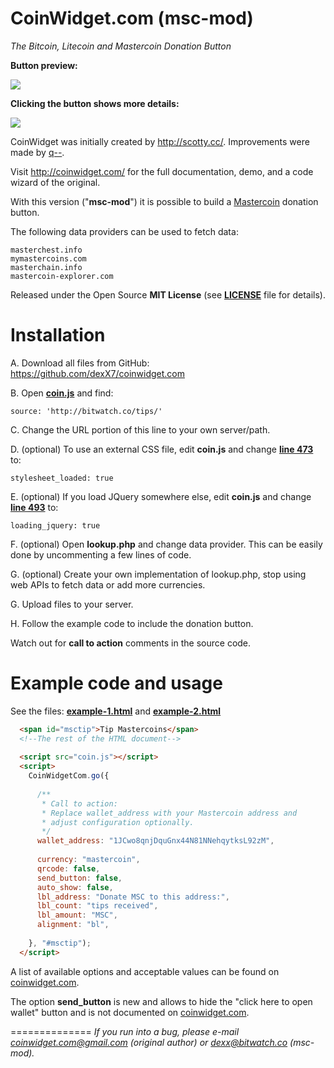 CoinWidget.com (msc-mod)
==============

*The Bitcoin, Litecoin and Mastercoin Donation Button*

**Button preview:**

<img src="http://bitwatch.co/tips//preview_button.png">

**Clicking the button shows more details:**

<img src="http://bitwatch.co/tips//preview_box.png">

CoinWidget was initially created by http://scotty.cc/. Improvements were made by [q--](https://github.com/q--/coinwidget.com).

Visit http://coinwidget.com/ for the full documentation, demo, and a code wizard of the original.

With this version ("**msc-mod**") it is possible to build a [Mastercoin](http://mastercoin.org) donation button.

The following data providers can be used to fetch data:

	masterchest.info
	mymastercoins.com
	masterchain.info
	mastercoin-explorer.com



Released under the Open Source **MIT License** (see [**LICENSE**](./LICENSE) file for details).


Installation
==============
A. Download all files from GitHub: https://github.com/dexX7/coinwidget.com

B. Open [**coin.js**](https://github.com/dexX7/coinwidget.com/blob/master/coin.js#L46) and find:

	source: 'http://bitwatch.co/tips/'

C. Change the URL portion of this line to your own server/path.

D. (optional) To use an external CSS file, edit **coin.js** and change [**line 473**](./coin.js#L473) to:

	stylesheet_loaded: true

E. (optional) If you load JQuery somewhere else, edit **coin.js** and change [**line 493**](./coin.js#L493) to:

	loading_jquery: true

F. (optional) Open **lookup.php** and change data provider. This can be easily done by uncommenting a few lines of code.

G. (optional) Create your own implementation of lookup.php, stop using web APIs to fetch data or add more currencies.

G. Upload files to your server.

H. Follow the example code to include the donation button.

Watch out for **call to action** comments in the source code.


Example code and usage
==============

See the files: [**example-1.html**](./example-1.html) and [**example-2.html**](./example-2.html)

```html
  <span id="msctip">Tip Mastercoins</span>
  <!--The rest of the HTML document-->
    
  <script src="coin.js"></script>
  <script>
    CoinWidgetCom.go({
    
      /**
       * Call to action:
       * Replace wallet_address with your Mastercoin address and 
       * adjust configuration optionally.
       */
      wallet_address: "1JCwo8qnjDquGnx44N81NNehqytksL92zM",
      
      currency: "mastercoin",
      qrcode: false,
      send_button: false,
      auto_show: false,
      lbl_address: "Donate MSC to this address:",
      lbl_count: "tips received",
      lbl_amount: "MSC",
      alignment: "bl",
      
    }, "#msctip");
  </script>
```

A list of available options and acceptable values can be found on [coinwidget.com](http://coinwidget.com/).

The option **send_button** is new and allows to hide the "click here to open wallet" button and is not documented on [coinwidget.com](http://coinwidget.com/).


==============
*If you run into a bug, please e-mail coinwidget.com@gmail.com (original author) or dexx@bitwatch.co (msc-mod).*

